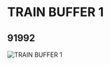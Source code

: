 # TRAIN BUFFER 1
## 91992
![TRAIN BUFFER 1](https://lc-www-live-s.legocdn.com/media/bricks/5/2/6125768.jpg)